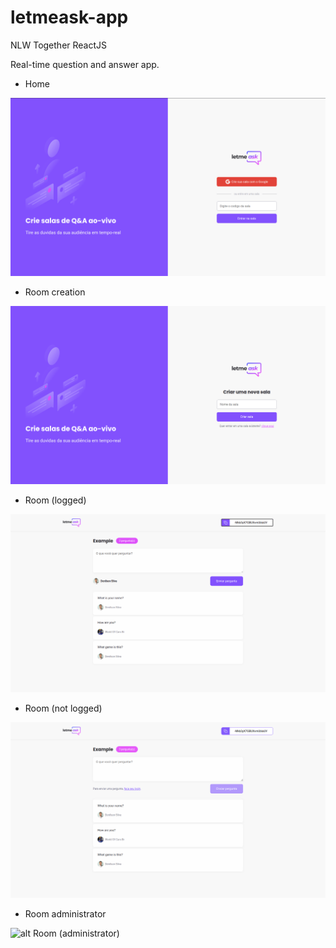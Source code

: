 # letmeask-app
NLW Together ReactJS

Real-time question and answer app.

- Home

![alt Home image](https://github.com/denilsonpy/letmeask-app/blob/master/github/images/home.png)

- Room creation

![alt Room creation image](https://github.com/denilsonpy/letmeask-app/blob/master/github/images/create-room.png)

- Room (logged)

![alt Room (user logged)](https://github.com/denilsonpy/letmeask-app/blob/master/github/images/logged.png)


- Room (not logged)

![alt Room (user not logged)](https://github.com/denilsonpy/letmeask-app/blob/master/github/images/no-logged.png)

- Room administrator

![alt Room (administrator)](https://github.com/denilsonpy/letmeask-app/blob/master/github/images/.png)

